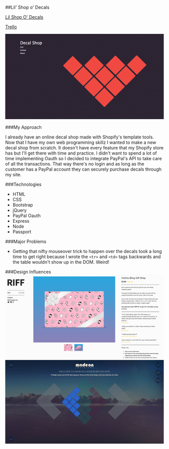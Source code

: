 ##Lil' Shop o' Decals

[Lil Shop O' Decals](https://agile-fjord-6794.herokuapp.com/)

[Trello](https://trello.com/b/TeRmcDrT/my-shop-o-decals)

![Wireframe_1](PSDs/web/frontPage_sm.png)

###My Approach

I already have an online decal shop made with Shopify's template tools. Now that I have my own web programming skillz I wanted to make a new decal shop from scratch. It doesn't have every feature that my Shopify store has but I'll get there with time and practice. I didn't want to spend a lot of time implementing Oauth so I decided to integrate PayPal's API to take care of all the transactions. That way there's no login and as long as the customer has a PayPal account they can securely purchase decals through my site.

###Technologies

- HTML
- CSS
- Bootstrap
- jQuery
- PayPal Oauth 
- Express
- Node
- Passport


###Major Problems
- Getting that nifty mouseover trick to happen over the decals took a long time to get right because I wrote the `<tr>` and `<td>` tags backwards and the table wouldn't show up in the DOM. Weird!

###Design Influences
![Hotline Bling Wrapping Paper](PSDs/web/HTBlingPaper.png)
![Madeon Music](PSDs/web/madeon.png)